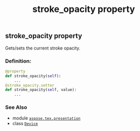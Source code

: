 ﻿---
title: stroke_opacity property
second_title: Aspose.TeX for Python via .NET API References
description: 
type: docs
weight: 230
url: /python-net/aspose.tex.presentation/device/stroke_opacity/
is_root: false
---

## stroke_opacity property


Gets/sets the current stroke opacity.
### Definition:
```python
@property
def stroke_opacity(self):
    ...
@stroke_opacity.setter
def stroke_opacity(self, value):
    ...
```

### See Also
* module [`aspose.tex.presentation`](../../)
* class [`Device`](/tex/python-net/aspose.tex.presentation/device)
